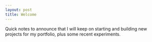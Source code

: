 ```yaml
---
layout: post
title: Welcome
---
```

Quick notes to announce that I will keep on starting and building new projects for my portfolio, plus some recent experiments.
